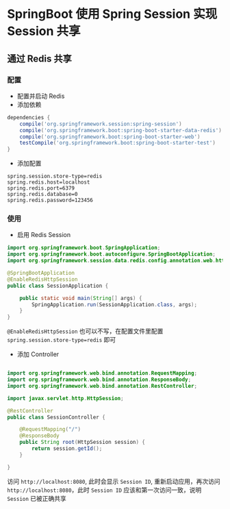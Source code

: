 # SpringBoot 使用 Spring Session 实现 Session 共享

## 通过 Redis 共享 

### 配置
- 配置并启动 Redis
- 添加依赖

```gradle
dependencies {
	compile('org.springframework.session:spring-session')
	compile('org.springframework.boot:spring-boot-starter-data-redis')
	compile('org.springframework.boot:spring-boot-starter-web')
	testCompile('org.springframework.boot:spring-boot-starter-test')
}
```

- 添加配置

```
spring.session.store-type=redis
spring.redis.host=localhost
spring.redis.port=6379
spring.redis.database=0
spring.redis.password=123456
```

### 使用

- 启用 Redis Session 

```java
import org.springframework.boot.SpringApplication;
import org.springframework.boot.autoconfigure.SpringBootApplication;
import org.springframework.session.data.redis.config.annotation.web.http.EnableRedisHttpSession;

@SpringBootApplication
@EnableRedisHttpSession
public class SessionApplication {

	public static void main(String[] args) {
		SpringApplication.run(SessionApplication.class, args);
	}
}
```

`@EnableRedisHttpSession` 也可以不写，在配置文件里配置  `spring.session.store-type=redis` 即可

- 添加 Controller 

```java

import org.springframework.web.bind.annotation.RequestMapping;
import org.springframework.web.bind.annotation.ResponseBody;
import org.springframework.web.bind.annotation.RestController;

import javax.servlet.http.HttpSession;

@RestController
public class SessionController {

    @RequestMapping("/")
    @ResponseBody
    public String root(HttpSession session) {
        return session.getId();
    }

}
```

访问 `http://localhost:8080`, 此时会显示 `Session ID`, 重新启动应用，再次访问 `http://localhost:8080`，此时 `Session ID` 应该和第一次访问一致，说明 `Session` 已被正确共享